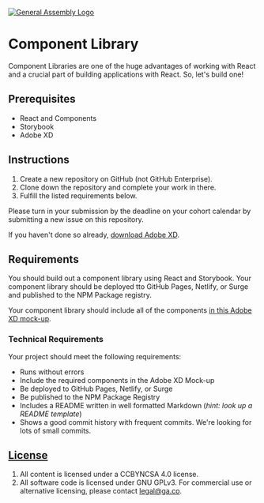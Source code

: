 [![General Assembly Logo](https://camo.githubusercontent.com/1a91b05b8f4d44b5bbfb83abac2b0996d8e26c92/687474703a2f2f692e696d6775722e636f6d2f6b6538555354712e706e67)](https://generalassemb.ly/education/web-development-immersive)

# Component Library

Component Libraries are one of the huge advantages of working with React and a
crucial part of building applications with React. So, let's build one!

## Prerequisites

- React and Components
- Storybook
- Adobe XD

## Instructions

1. Create a new repository on GitHub (not GitHub Enterprise).
1. Clone down the repository and complete your work in there.
1. Fulfill the listed requirements below.

Please turn in your submission by the deadline on your cohort calendar by
submitting a new issue on this repository.

If you haven't done so already,
[download Adobe XD](https://www.adobe.com/products/xd.html).

## Requirements

You should build out a component library using React and Storybook. Your
component library should be deployed tto GitHub Pages, Netlify, or Surge and
published to the NPM Package registry.

Your component library should include all of the components [in this Adobe XD
mock-up](https://drive.google.com/drive/folders/1d89lhVfRE-WTTkVmZ27xcuCBWT0KSBKA?usp=sharing).

### Technical Requirements

Your project should meet the following requirements:

- Runs without errors
- Include the required components in the Adobe XD Mock-up
- Be deployed to GitHub Pages, Netlify, or Surge
- Be published to the NPM Package Registry
- Includes a README written in well formatted Markdown (_hint: look up a README
  template_)
- Shows a good commit history with frequent commits. We're looking for lots of
  small commits.

## [License](LICENSE)

1.  All content is licensed under a CC­BY­NC­SA 4.0 license.
1.  All software code is licensed under GNU GPLv3. For commercial use or
    alternative licensing, please contact legal@ga.co.

